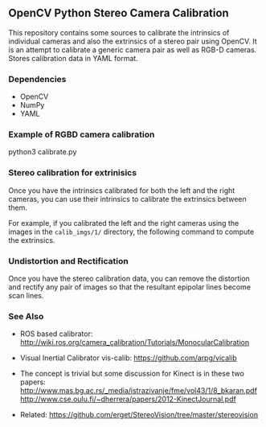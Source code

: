 ## OpenCV Python Stereo Camera Calibration

This repository contains some sources to calibrate the intrinsics of individual cameras and also the extrinsics of a stereo pair using OpenCV. It is an attempt to calibrate a generic camera pair as well as RGB-D cameras. Stores calibration data in YAML format. 


### Dependencies

- OpenCV
- NumPy
- YAML


### Example of RGBD camera calibration
python3 calibrate.py


### Stereo calibration for extrinisics

Once you have the intrinsics calibrated for both the left and the right cameras, you can use their intrinsics to calibrate the extrinsics between them.


For example, if you calibrated the left and the right cameras using the images in the `calib_imgs/1/` directory, the following command to compute the extrinsics.


### Undistortion and Rectification

Once you have the stereo calibration data, you can remove the distortion and rectify any pair of images so that the resultant epipolar lines become scan lines.


 
### See Also
- ROS based calibrator: http://wiki.ros.org/camera_calibration/Tutorials/MonocularCalibration
- Visual Inertial Calibrator vis-calib: https://github.com/arpg/vicalib
- The concept is trivial but some discussion for Kinect is in these two papers: 
	http://www.mas.bg.ac.rs/_media/istrazivanje/fme/vol43/1/8_bkaran.pdf
	http://www.cse.oulu.fi/~dherrera/papers/2012-KinectJournal.pdf

- Related: https://github.com/erget/StereoVision/tree/master/stereovision
